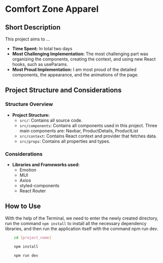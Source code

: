 
# Comfort Zone Apparel

## Short Description
This project aims to ...

- **Time Spent:** 
    In total two days
- **Most Challenging Implementation:**
   The most challenging part was organizing the components, creating the context, and using new React hooks, such as useParams. 
- **Most Proud Implementation:**
    I am most proud of the detailed components, the appearance, and the animations of the page.

## Project Structure and Considerations

### Structure Overview
- **Project Structure:** 
  - `src/`: Contains all source code.
  - `src/components`: Contains all components used in this project. Three main components are: Navbar, ProductDetails, ProductList
  - `src/context`: Contains React context and provider that fetches data.
  - `src/props`: Contains all properties and types.

### Considerations
- **Libraries and Frameworks used:**
    - Emotion
    - MUI
    - Axios
    - styled-components 
    - React Router

## How to Use
With the help of the Terminal, we need to enter the newly created directory, run the command  ```npm install``` to install all the necessary dependency libraries, and then run the application itself with the command npm run dev.

```bash
    cd [project_name]

    npm install

    npm run dev
```



